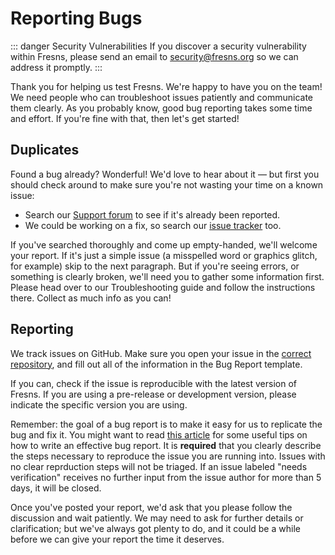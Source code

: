 # Reporting Bugs

::: danger Security Vulnerabilities
If you discover a security vulnerability within Fresns, please send an email to [security@fresns.org](mailto:security@fresns.org) so we can address it promptly.
:::

Thank you for helping us test Fresns. We're happy to have you on the team! We need people who can troubleshoot issues patiently and communicate them clearly. As you probably know, good bug reporting takes some time and effort. If you're fine with that, then let's get started!

## Duplicates

Found a bug already? Wonderful! We'd love to hear about it — but first you should check around to make sure you're not wasting your time on a known issue:

- Search our [Support forum](https://discuss.fresns.org/group/feedback) to see if it's already been reported.
- We could be working on a fix, so search our [issue tracker](https://github.com/fresns/fresns/issues) too.

If you've searched thoroughly and come up empty-handed, we'll welcome your report. If it's just a simple issue (a misspelled word or graphics glitch, for example) skip to the next paragraph. But if you're seeing errors, or something is clearly broken, we'll need you to gather some information first. Please head over to our Troubleshooting guide and follow the instructions there. Collect as much info as you can!

## Reporting

We track issues on GitHub. Make sure you open your issue in the [correct repository](https://github.com/fresns), and fill out all of the information in the Bug Report template.

If you can, check if the issue is reproducible with the latest version of Fresns. If you are using a pre-release or development version, please indicate the specific version you are using.

Remember: the goal of a bug report is to make it easy for us to replicate the bug and fix it. You might want to read [this article](https://www.chiark.greenend.org.uk/~sgtatham/bugs-cn.html) for some useful tips on how to write an effective bug report. It is **required** that you clearly describe the steps necessary to reproduce the issue you are running into. Issues with no clear reprduction steps will not be triaged. If an issue labeled "needs verification" receives no further input from the issue author for more than 5 days, it will be closed.

Once you've posted your report, we'd ask that you please follow the discussion and wait patiently. We may need to ask for further details or clarification; but we've always got plenty to do, and it could be a while before we can give your report the time it deserves.
